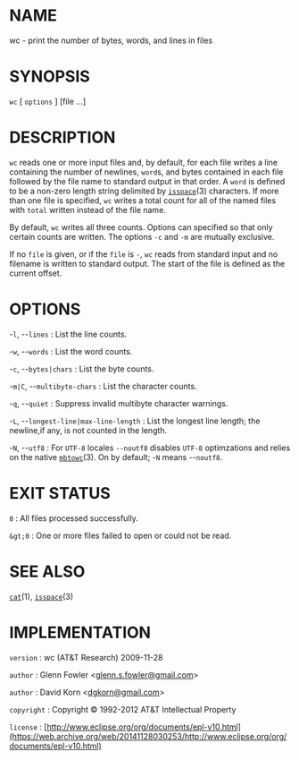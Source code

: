 # NAME

wc - print the number of bytes, words, and lines in files

# SYNOPSIS

`wc` \[ `options` \] \[file ...\]

# DESCRIPTION

`wc` reads one or more input files and, by default, for each file
writes a line containing the number of newlines, `word`s, and bytes
contained in each file followed by the file name to standard output in
that order. A `word` is defined to be a non-zero length string delimited
by
[`isspace`](/web/20141128030253/http://www2.research.att.com/~astopen/man/man3/isspace.html)(3)
characters.
If more than one file is specified, `wc` writes a total count for all
of the named files with `total` written instead of the file name.

By default, `wc` writes all three counts. Options can specified so
that only certain counts are written. The options `-c` and `-m` are
mutually exclusive.

If no `file` is given, or if the `file` is `-`, `wc` reads from
standard input and no filename is written to standard output. The start
of the file is defined as the current offset.

# OPTIONS

-`l`, --`lines`
:   List the line counts.

-`w`, --`words`
:   List the word counts.

-`c`, --`bytes|chars`
:   List the byte counts.

-`m|C`, --`multibyte-chars`
:   List the character counts.

-`q`, --`quiet`
:   Suppress invalid multibyte character warnings.

-`L`, --`longest-line|max-line-length`
:   List the longest line length; the newline,if any, is not counted in
    the length.

-`N`, --`utf8`
:   For `UTF-8` locales `--noutf8` disables `UTF-8` optimzations
    and relies on the native
    [`mbtowc`](/web/20141128030253/http://www2.research.att.com/~astopen/man/man3/mbtowc.html)(3).
    On by default; -`N` means --`noutf8`.

# EXIT STATUS

`0`
: All files processed successfully.

`&gt;0`
:   One or more files failed to open or could not be read.

# SEE ALSO

[`cat`](/web/20141128030253/http://www2.research.att.com/~astopen/man/man1/cat.html)(1),
[`isspace`](/web/20141128030253/http://www2.research.att.com/~astopen/man/man3/isspace.html)(3)

# IMPLEMENTATION

`version`
:   wc (AT&T Research) 2009-11-28

`author`
:   Glenn Fowler
    &lt;[glenn.s.fowler@gmail.com](https://web.archive.org/web/20141128030253/mailto:glenn.s.fowler@gmail.com)&gt;

`author`
:   David Korn
    &lt;[dgkorn@gmail.com](https://web.archive.org/web/20141128030253/mailto:dgkorn@gmail.com)&gt;

`copyright`
:   Copyright © 1992-2012 AT&T Intellectual Property

`license`
:   [http://www.eclipse.org/org/documents/epl-v10.html](https://web.archive.org/web/20141128030253/http://www.eclipse.org/org/documents/epl-v10.html)


